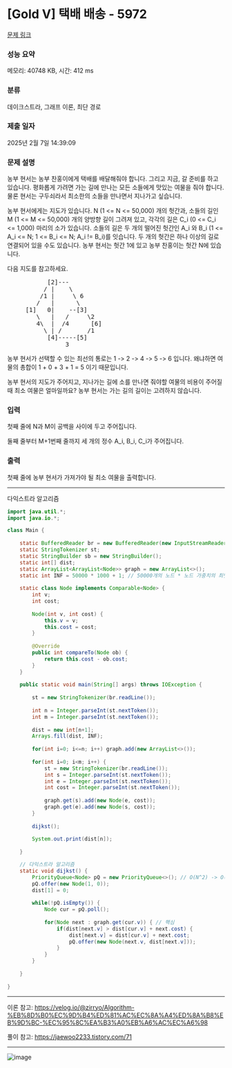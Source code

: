 # [Gold V] 택배 배송 - 5972 

[문제 링크](https://www.acmicpc.net/problem/5972) 

### 성능 요약

메모리: 40748 KB, 시간: 412 ms

### 분류

데이크스트라, 그래프 이론, 최단 경로

### 제출 일자

2025년 2월 7일 14:39:09

### 문제 설명

<p>농부 현서는 농부 찬홍이에게 택배를 배달해줘야 합니다. 그리고 지금, 갈 준비를 하고 있습니다. 평화롭게 가려면 가는 길에 만나는 모든 소들에게 맛있는 여물을 줘야 합니다. 물론 현서는 구두쇠라서 최소한의 소들을 만나면서 지나가고 싶습니다.</p>

<p>농부 현서에게는 지도가 있습니다. N (1 <= N <= 50,000) 개의 헛간과, 소들의 길인 M (1 <= M <= 50,000) 개의 양방향 길이 그려져 있고, 각각의 길은 C_i (0 <= C_i <= 1,000) 마리의 소가 있습니다. 소들의 길은 두 개의 떨어진 헛간인 A_i 와 B_i (1 <= A_i <= N; 1 <= B_i <= N; A_i != B_i)를 잇습니다. 두 개의 헛간은 하나 이상의 길로 연결되어 있을 수도 있습니다. 농부 현서는 헛간 1에 있고 농부 찬홍이는 헛간 N에 있습니다.</p>

<p>다음 지도를 참고하세요.</p>

<pre>           [2]---
          / |    \
         /1 |     \ 6
        /   |      \
     [1]   0|    --[3]
        \   |   /     \2
        4\  |  /4      [6]
          \ | /       /1
           [4]-----[5] 
                3  </pre>

<p>농부 현서가 선택할 수 있는 최선의 통로는 1 -> 2 -> 4 -> 5 -> 6 입니다. 왜냐하면 여물의 총합이 1 + 0 + 3 + 1 = 5 이기 때문입니다.</p>

<p>농부 현서의 지도가 주어지고, 지나가는 길에 소를 만나면 줘야할 여물의 비용이 주어질 때 최소 여물은 얼마일까요? 농부 현서는 가는 길의 길이는 고려하지 않습니다.</p>

### 입력 

 <p>첫째 줄에 N과 M이 공백을 사이에 두고 주어집니다.</p>

<p>둘째 줄부터 M+1번째 줄까지 세 개의 정수 A_i, B_i, C_i가 주어집니다.</p>

### 출력 

 <p>첫째 줄에 농부 현서가 가져가야 될 최소 여물을 출력합니다.</p>

---

다익스트라 알고리즘

```java
import java.util.*;
import java.io.*;

class Main {
    
    static BufferedReader br = new BufferedReader(new InputStreamReader(System.in));
    static StringTokenizer st;
    static StringBuilder sb = new StringBuilder();
    static int[] dist;
    static ArrayList<ArrayList<Node>> graph = new ArrayList<>();
    static int INF = 50000 * 1000 + 1; // 50000개의 노드 * 노드 가중치의 최댓값
    
    static class Node implements Comparable<Node> {
        int v;
        int cost;
        
        Node(int v, int cost) {
            this.v = v;
            this.cost = cost;
        }
        
        @Override
        public int compareTo(Node ob) {
            return this.cost - ob.cost;
        }
    }
    
    public static void main(String[] args) throws IOException {
        
        st = new StringTokenizer(br.readLine());
        
        int n = Integer.parseInt(st.nextToken());
        int m = Integer.parseInt(st.nextToken());
        
        dist = new int[n+1];
        Arrays.fill(dist, INF);
        
        for(int i=0; i<=n; i++) graph.add(new ArrayList<>());
        
        for(int i=0; i<m; i++) {
            st = new StringTokenizer(br.readLine());
            int s = Integer.parseInt(st.nextToken());
            int e = Integer.parseInt(st.nextToken());
            int cost = Integer.parseInt(st.nextToken());
            
            graph.get(s).add(new Node(e, cost));
            graph.get(e).add(new Node(s, cost));
        }
        
        dijkst();
        
        System.out.print(dist[n]);
        
    }

    // 다익스트라 알고리즘
    static void dijkst() {
        PriorityQueue<Node> pQ = new PriorityQueue<>(); // O(N^2) -> O(NlogN)
        pQ.offer(new Node(1, 0));
        dist[1] = 0;
        
        while(!pQ.isEmpty()) {
            Node cur = pQ.poll();
            
            for(Node next : graph.get(cur.v)) { // 핵심
                if(dist[next.v] > dist[cur.v] + next.cost) {
                    dist[next.v] = dist[cur.v] + next.cost;
                    pQ.offer(new Node(next.v, dist[next.v]));
                }
            }
        }
        
    }
    
}


```

---

이론 참고: https://velog.io/@zirryo/Algorithm-%EB%8D%B0%EC%9D%B4%ED%81%AC%EC%8A%A4%ED%8A%B8%EB%9D%BC-%EC%95%8C%EA%B3%A0%EB%A6%AC%EC%A6%98

풀이 참고: https://jaewoo2233.tistory.com/71

---

![image](https://github.com/user-attachments/assets/e604a224-f071-4f45-9ccc-872b3df014d6)

